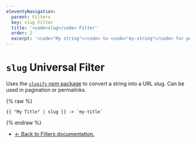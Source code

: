 ```yaml
---
eleventyNavigation:
  parent: Filters
  key: slug Filter
  title: '<code>slug</code> Filter'
  order: 2
  excerpt: '<code>"My string"</code> to <code>"my-string"</code> for permalinks.'
---
```


# `slug` Universal Filter

Uses the [`slugify` npm package](https://www.npmjs.com/package/slugify) to convert a string into a URL slug. Can be used in pagination or permalinks.

{% raw %}
```
{{ "My Title" | slug }} -> `my-title`
```
{% endraw %}

* [← Back to Filters documentation.](/docs/filters/)